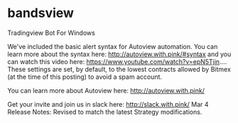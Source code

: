 # bandsview
Tradingview Bot For Windows

We've included the basic alert syntax for Autoview automation. You can learn more about the syntax here: http://autoview.with.pink/#syntax and you can watch this video here: https://www.youtube.com/watch?v=epN5Tjin....
These settings are set, by default, to the lowest contracts allowed by Bitmex (at the time of this posting) to avoid a spam account.


You can learn more about Autoview here:
http://autoview.with.pink/

Get your invite and join us in slack here:
http://slack.with.pink/
Mar 4
Release Notes: Revised to match the latest Strategy modifications. 
